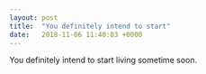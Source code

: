 ```yaml
---
layout: post
title:  "You definitely intend to start"
date:   2018-11-06 11:40:03 +0000
---
```

You definitely intend to start living sometime soon.

